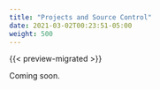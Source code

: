 ```yaml
---
title: "Projects and Source Control"
date: 2021-03-02T00:23:51-05:00
weight: 500
---
```


{{< preview-migrated >}}

Coming soon.
